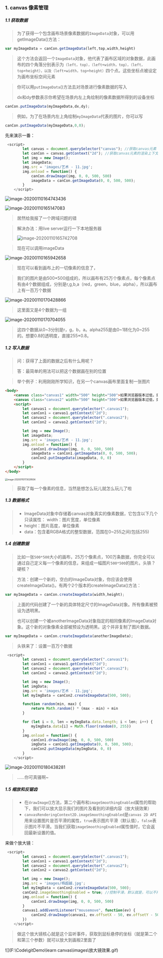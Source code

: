 ### 1. canvas 像素管理

##### 1.1 获取数据

> 为了获得一个包含画布场景像素数据的`ImageData`对象，可以用getImageData()方法：

```js
var myImageData = canCon.getImageData(left,top,width,height)
```

> 这个方法会返回一个`ImageData`对象，他代表了画布区域的对象数据，此画布的四个角落分别表示为`（left，top），（left+width，top），（left，top+height），以及（left+width，top+height）`四个点。这些坐标点被设定为画布坐标空间元素

> 你可以用`putImageData`()方法去对场景进行像素数据的写入
>
> dx和dy参数表示你希望在场景内左上角绘制的像素数据所得到的设备坐标

```js
canCon.putImageData(myImageData,dx,dy);
```

> 例如，为了在场景内左上角绘制`myImageData`代表的图片，你可以写

```js
canCon.putImageData(myImageData,0,0);
```

先来演示一番：

```js
 <script>
        let canvas = document.querySelector("canvas"); //获取canvas元素
        let canCon = canvas.getContext("2d"); //获取canvas元素的渲染上下文
        let img = new Image();
        let imageData;
        img.src = 'images/艺术 - 11.jpg';
        img.onload = function() {
            canCon.drawImage(img, 0, 0, 500, 500)
            imageData = canCon.getImageData(0, 0, 500, 500);
        }
    </script>
```

![image-20200110164743436](C:\Users\王雨波\AppData\Roaming\Typora\typora-user-images\image-20200110164743436.png)

![image-20200110165147083](C:\Users\王雨波\AppData\Roaming\Typora\typora-user-images\image-20200110165147083.png)

> 居然给我报了一个跨域问题的错

> 解决办法：用live server运行一下本地服务器
>
> ![image-20200110165742708](C:\Users\王雨波\AppData\Roaming\Typora\typora-user-images\image-20200110165742708.png)

> 现在可以调用imageData

![image-20200110165942658](C:\Users\王雨波\AppData\Roaming\Typora\typora-user-images\image-20200110165942658.png)

> 现在可以看到画布上的一切像素的信息了，

> 我们的图片是由500*500组成的，所以画布有25万个像素点，每个像素点有由4个数据组成，分别是r,g,b,a（red，green，blue，alpha），所以画布上有一百万个数据

<img src="C:\Users\王雨波\AppData\Roaming\Typora\typora-user-images\image-20200110170428866.png" alt="image-20200110170428866"  />

> 这里面又是4个数据为一组

![image-20200110170704055](C:\Users\王雨波\AppData\Roaming\Typora\typora-user-images\image-20200110170704055.png)

> 这四个数据从0~3分别是r，g，b，a。alpha255是由0~1转化为0~255的。想要0.8的透明度，直接255*0.8。

##### 1.2 写入数据

> 问：获得了上面的数据之后有什么用呢？
>
> 答：最简单的用法可以把这个数据画在别的位置

> 举个例子：利用刚刚所学知识，在另一个canvas画布里面复制一张图片

```html
<body>
    <canvas class="canvas1" width="500" height="500">如果浏览器版本过低，则此处文字会显示出来</canvas>
    <canvas class="canvas2" width="500" height="500">如果浏览器版本过低，则此处文字会显示出来</canvas>
    <script>
        let canvas1 = document.querySelector(".canvas1");
        let canCon1 = canvas1.getContext("2d");
        let canvas2 = document.querySelector(".canvas2");
        let canCon2 = canvas2.getContext("2d");

        let img = new Image();
        let imageData;
        img.src = 'images/艺术 - 11.jpg';
        img.onload = function() {
            canCon1.drawImage(img, 0, 0, 500, 500)
            imageData = canCon1.getImageData(0, 0, 500, 500);
            canCon2.putImageData(imageData, 0, 0)
        }
    </script>
</body>
```

<img src="C:\Users\王雨波\AppData\Roaming\Typora\typora-user-images\image-20200110173029504.png" alt="image-20200110173029504" style="zoom:50%;" />

> 获取了每一个像素的信息，当然是想怎么玩儿就怎么玩儿了啦

##### 1.3 数据格式

> - ImageData对象中存储着canvas对象真实的像素数据，它包含以下几个只读属性：
>   width：图片宽度，单位像素
> - height：图片高度，单位像素
> - data：包含着RGBA格式的整型数据，范围在0~255之间(包括255)

##### 1.4 创建数据

> 比如一张`500*500`大小的画布，25万个像素点，100万条数据，你完全可以通过自己定义每一个像素的信息，来组成一幅图片`500*500`的图片。头铁？硬核？

> 方法：创建一个新的，空白的ImageData对象，你应该会使用createImageData()。有两个2个版本的createImageData()方法：

```js
var myImageData = canCon.createImageData(width,height);
```

> 上面的代码创建了一个新的具体特定尺寸的ImageData对象。所有像素被预设为透明黑。
>
> 也可以创建一个被anotherImageData对象指定的相同像素的ImageData对象。这个新的对象像素全部被预设为透明黑。这个并非复制了图片数据。

```js
var myImageData = canCon.createImageData(anotherImageData);
```

> 头铁来了：设置一百万个数据

```js
 <script>
        let canvas1 = document.querySelector(".canvas1");
        let canCon1 = canvas1.getContext("2d");
        let canvas2 = document.querySelector(".canvas2");
        let canCon2 = canvas2.getContext("2d");

        let img = new Image();
        let imgData;
        img.src = 'images/艺术 - 11.jpg';
        let myImgData = canCon2.createImageData(500, 500);

        function random(min, max) {
            return Math.random() * (max - min) + min
        }

        for (let i = 0, len = myImgData.data.length; i < len; i++) {
            myImgData.data[i] = Math.floor(random(0, 255))
        }
        img.onload = function() {
            canCon1.drawImage(img, 0, 0, 500, 500)
            imgData = canCon1.getImageData(0, 0, 500, 500);
            canCon2.putImageData(myImgData, 0, 0)
        }
    </script>
```

![image-20200110180438281](C:\Users\王雨波\AppData\Roaming\Typora\typora-user-images\image-20200110180438281.png)

> ……你可真骚啊~

##### 1.5 缩放和反锯齿

> - 在`drawImage`()方法，第二个画布和`imageSmoothingEnabled`属性的帮助下，我们可以放大显示我们的图片及看到的详细内容（放大镜效果）
> - `canvasRenderingContext2D.imageSmoothingEnabled`是`canvas 2D API`用来设置图片是否平滑的属性，`true`表示图片平滑（默认值），`false`表示图片不平滑。当我们获取`imageSmoothingEnabled`属性值时，它会返回最新设置的值。

来做个放大镜：

```js
 <script>
        let canvas1 = document.querySelector(".canvas1");
        let canCon1 = canvas1.getContext("2d");
        let canvas2 = document.querySelector(".canvas2");
        let canCon2 = canvas2.getContext("2d");

        let img = new Image();
        img.src = 'images/杨超越.jpg';
        let myImgData = canCon2.createImageData(500, 500);
        canCon2.imageSmoothingEnabled = true; //控制平滑，默认就是，可以不用设置
        img.onload = function() {
            canCon1.drawImage(img, 0, 0, 500, 500)
        }
        canvas1.addEventListener("mousemove", function(ev) {
            canCon2.drawImage(canvas1, ev.offsetX - 50, ev.offsetY - 50, 150, 150, 0, 0, 500, 500)
        })
    </script>
```

> 做这个放大镜核心就是这个监听事件，获取到鼠标悬停的坐标（就是第二个和第三个参数）就可以放大到画板2里面了

![](F:\Code\gitDemo\learn canvas\images\放大镜效果.gif)

